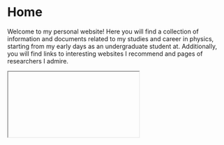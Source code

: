 # Home

Welcome to my personal website! Here you will find a collection of information and documents related to my studies and career in physics, starting from my early days as an undergraduate student at. Additionally, you will find links to  interesting websites I recommend and pages of researchers I admire.

<link rel="stylesheet" href="/assets/css/carousel.css">
<iframe scr="../_layouts/carousel.html"></iframe>
